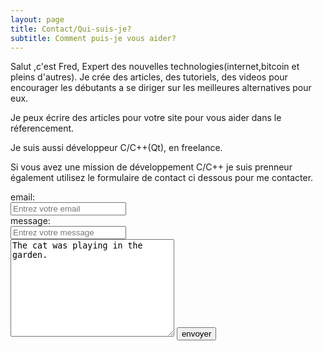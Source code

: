 ```yaml
---
layout: page
title: Contact/Qui-suis-je?
subtitle: Comment puis-je vous aider?
---
```


Salut ,c'est Fred, Expert des nouvelles technologies(internet,bitcoin et pleins d'autres).
Je crée des articles, des tutoriels, des videos pour encourager les débutants a se diriger sur les meilleures
alternatives pour eux.

Je peux écrire des articles pour votre site pour vous aider dans le réferencement.

Je suis aussi développeur C/C++(Qt), en freelance.

Si vous avez une mission de développement C/C++ je suis prenneur également utilisez le formulaire de contact ci dessous pour me contacter.

<form action="https://getsimpleform.com/messages?form_api_token=3e7fb77bf99a6857fb4d4051226fa5ab" method="post">
  <!-- the redirect_to is optional, the form will redirect to the referrer on submission -->
  <input type='hidden' name='redirect_to' value='<the complete return url e.g. http://fooey.com/thank-you.html>' />
  <!-- all your input fields here.... -->
  email: <br>
  <input type='email' name='email' placeholder="Entrez votre email" /><br> 
  message: <br>
  <input type='textarea' rows="3" name='message' placeholder="Entrez votre message" /><br>  
  <textarea name="message" rows="10" cols="30">The cat was playing in the garden.</textarea>
  <input type='submit' value='envoyer' />
</form>
